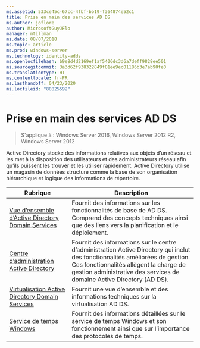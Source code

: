 ```yaml
---
ms.assetid: 533ce45c-67cc-4fbf-bb19-f364874e52c1
title: Prise en main des services AD DS
ms.author: joflore
author: MicrosoftGuyJFlo
manager: mtillman
ms.date: 08/07/2018
ms.topic: article
ms.prod: windows-server
ms.technology: identity-adds
ms.openlocfilehash: b9e8d4d2169ef1af5406dc3d6a7deff9828ee501
ms.sourcegitcommit: 3a3d62f938322849f81ee9ec01186b3e7ab90fe0
ms.translationtype: HT
ms.contentlocale: fr-FR
ms.lasthandoff: 04/23/2020
ms.locfileid: "80825592"
---
```

# <a name="ad-ds-getting-started"></a>Prise en main des services AD DS

>S'applique à : Windows Server 2016, Windows Server 2012 R2, Windows Server 2012

Active Directory stocke des informations relatives aux objets d’un réseau et les met à la disposition des utilisateurs et des administrateurs réseau afin qu’ils puissent les trouver et les utiliser rapidement. Active Directory utilise un magasin de données structuré comme la base de son organisation hiérarchique et logique des informations de répertoire.  
  
| Rubrique | Description |
| --------- | --------- |
| [Vue d’ensemble d’Active Directory Domain Services](../ad-ds/get-started/virtual-dc/Active-Directory-Domain-Services-Overview.md) | Fournit des informations sur les fonctionnalités de base de AD DS. Comprend des concepts techniques ainsi que des liens vers la planification et le déploiement.|
| [Centre d’administration Active Directory](../ad-ds/get-started/adac/Active-Directory-Administrative-Center.md) | Fournit des informations sur le centre d’administration Active Directory qui inclut des fonctionnalités améliorées de gestion. Ces fonctionnalités allègent la charge de gestion administrative des services de domaine Active Directory (AD DS).|
| [Virtualisation Active Directory Domain Services](../ad-ds/get-started/virtual-dc/Active-Directory-Domain-Services-Virtualization.md) | Fournit une vue d’ensemble et des informations techniques sur la virtualisation AD DS.|
| [Service de temps Windows](../../networking/windows-time-service/Windows-Time-Service.md) | Fournit des informations détaillées sur le service de temps Windows et son fonctionnement ainsi que sur l’importance des protocoles de temps.|
